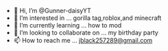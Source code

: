 - 👋 Hi, I’m @Gunner-daisyYT
- 👀 I’m interested in ... gorilla tag,roblox,and minecraft
- 🌱 I’m currently learning ... how to mod
- 💞️ I’m looking to collaborate on ... my birthday party
- 📫 How to reach me ... jblack257289@gmail.com

